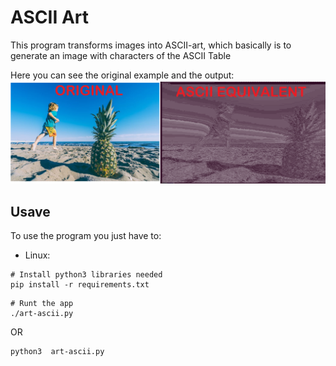 # ASCII Art

This program transforms images into ASCII-art, which basically is to generate an image with characters of the ASCII Table

Here you can see the original example and the output:
![ascii](./readme-assets/ascii-art.png)

## Usave
To use the program you just have to:
* Linux:
```shell
# Install python3 libraries needed
pip install -r requirements.txt
```
```python3
# Runt the app
./art-ascii.py
```
OR
```shell
python3  art-ascii.py
```
